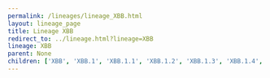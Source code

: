 ```yaml
---
permalink: /lineages/lineage_XBB.html
layout: lineage_page
title: Lineage XBB
redirect_to: ../lineage.html?lineage=XBB
lineage: XBB
parent: None
children: ['XBB', 'XBB.1', 'XBB.1.1', 'XBB.1.2', 'XBB.1.3', 'XBB.1.4', 'XBB.1.4.1', 'XBB.1.5', 'XBB.1.5.1', 'XBB.1.5.2', 'XBB.1.5.3', 'XBB.1.5.4', 'XBB.1.5.5', 'XBB.1.5.6', 'XBB.1.5.7', 'XBB.1.5.8', 'XBB.1.5.9', 'XBB.1.5.10', 'XBB.1.6', 'XBB.1.7', 'XBB.1.8', 'XBB.1.9', 'XBB.1.9.1', 'XBB.1.9.2', 'XBB.1.10', 'XBB.1.11', 'XBB.1.11.1', 'XBB.1.12', 'XBB.1.13', 'XBB.1.14', 'XBB.2', 'XBB.2.1', 'XBB.2.2', 'XBB.2.3', 'XBB.2.4', 'XBB.3', 'XBB.3.1', 'XBB.3.2', 'XBB.3.3', 'XBB.4', 'XBB.4.1', 'XBB.5', 'XBB.6', 'XBB.6.1', 'XBB.7']
---
```

